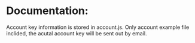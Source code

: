 # Documentation:
Account key information is stored in account.js.
Only account example file inclided, the acutal account key will be sent out by email.
